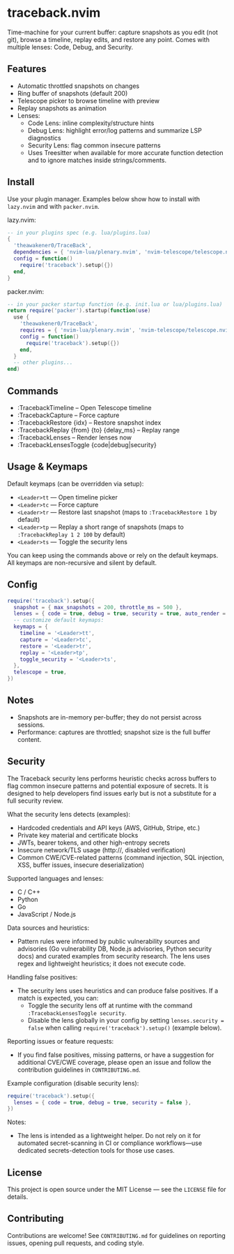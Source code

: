 # traceback.nvim

Time-machine for your current buffer: capture snapshots as you edit (not git), browse a timeline, replay edits, and restore any point. Comes with multiple lenses: Code, Debug, and Security.

## Features
- Automatic throttled snapshots on changes
- Ring buffer of snapshots (default 200)
- Telescope picker to browse timeline with preview
- Replay snapshots as animation
- Lenses:
  - Code Lens: inline complexity/structure hints
  - Debug Lens: highlight error/log patterns and summarize LSP diagnostics
  - Security Lens: flag common insecure patterns
  - Uses Treesitter when available for more accurate function detection and to ignore matches inside strings/comments.

## Install
Use your plugin manager. Examples below show how to install with `lazy.nvim` and with `packer.nvim`.

lazy.nvim:

```lua
-- in your plugins spec (e.g. lua/plugins.lua)
{
  'theawakener0/TraceBack',
  dependencies = { 'nvim-lua/plenary.nvim', 'nvim-telescope/telescope.nvim' },
  config = function()
    require('traceback').setup({})
  end,
}
```

packer.nvim:

```lua
-- in your packer startup function (e.g. init.lua or lua/plugins.lua)
return require('packer').startup(function(use)
  use {
    'theawakener0/TraceBack',
    requires = { 'nvim-lua/plenary.nvim', 'nvim-telescope/telescope.nvim' },
    config = function()
      require('traceback').setup({})
    end,
  }
  -- other plugins...
end)
```

## Commands
- :TracebackTimeline – Open Telescope timeline
- :TracebackCapture – Force capture
- :TracebackRestore {idx} – Restore snapshot index
- :TracebackReplay {from} {to} {delay_ms} – Replay range
- :TracebackLenses – Render lenses now
- :TracebackLensesToggle {code|debug|security}

## Usage & Keymaps

Default keymaps (can be overridden via setup):

- `<Leader>tt` — Open timeline picker
- `<Leader>tc` — Force capture
- `<Leader>tr` — Restore last snapshot (maps to `:TracebackRestore 1` by default)
- `<Leader>tp` — Replay a short range of snapshots (maps to `:TracebackReplay 1 2 100` by default)
- `<Leader>ts` — Toggle the security lens

You can keep using the commands above or rely on the default keymaps. All keymaps are non-recursive and silent by default.

## Config
```lua
require('traceback').setup({
  snapshot = { max_snapshots = 200, throttle_ms = 500 },
  lenses = { code = true, debug = true, security = true, auto_render = true, max_annotations = 200, scan_window = 400, treesitter = true },
  -- customize default keymaps:
  keymaps = {
    timeline = '<Leader>tt',
    capture = '<Leader>tc',
    restore = '<Leader>tr',
    replay = '<Leader>tp',
    toggle_security = '<Leader>ts',
  },
  telescope = true,
})
```

## Notes
- Snapshots are in-memory per-buffer; they do not persist across sessions.
- Performance: captures are throttled; snapshot size is the full buffer content.
  

## Security

The Traceback security lens performs heuristic checks across buffers to flag common insecure patterns and potential exposure of secrets. It is designed to help developers find issues early but is not a substitute for a full security review.

What the security lens detects (examples):
- Hardcoded credentials and API keys (AWS, GitHub, Stripe, etc.)
- Private key material and certificate blocks
- JWTs, bearer tokens, and other high-entropy secrets
- Insecure network/TLS usage (http://, disabled verification)
- Common CWE/CVE-related patterns (command injection, SQL injection, XSS, buffer issues, insecure deserialization)

Supported languages and lenses:
- C / C++
- Python
- Go
- JavaScript / Node.js

Data sources and heuristics:
- Pattern rules were informed by public vulnerability sources and advisories (Go vulnerability DB, Node.js advisories, Python security docs) and curated examples from security research. The lens uses regex and lightweight heuristics; it does not execute code.

Handling false positives:
- The security lens uses heuristics and can produce false positives. If a match is expected, you can:
  - Toggle the security lens off at runtime with the command `:TracebackLensesToggle security`.
  - Disable the lens globally in your config by setting `lenses.security = false` when calling `require('traceback').setup()` (example below).

Reporting issues or feature requests:
- If you find false positives, missing patterns, or have a suggestion for additional CVE/CWE coverage, please open an issue and follow the contribution guidelines in `CONTRIBUTING.md`.

Example configuration (disable security lens):

```lua
require('traceback').setup({
  lenses = { code = true, debug = true, security = false },
})
```

Notes:
- The lens is intended as a lightweight helper. Do not rely on it for automated secret-scanning in CI or compliance workflows—use dedicated secrets-detection tools for those use cases.

## License

This project is open source under the MIT License — see the `LICENSE` file for
details.

## Contributing

Contributions are welcome! See `CONTRIBUTING.md` for guidelines on reporting
issues, opening pull requests, and coding style.

